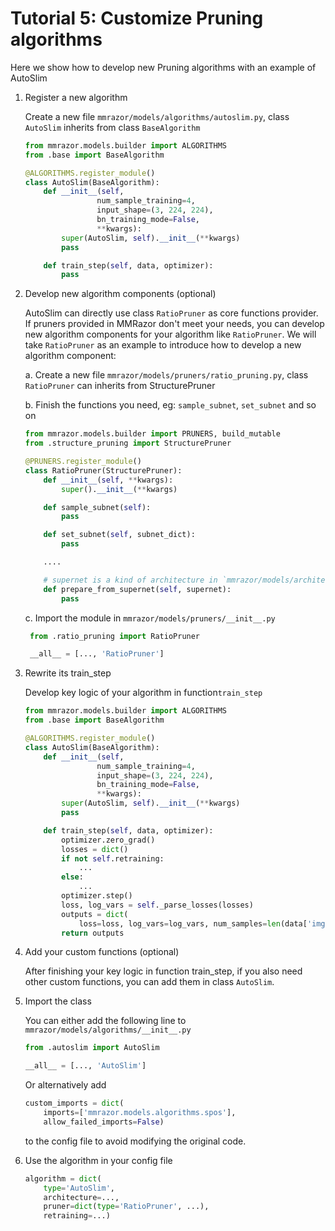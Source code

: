 # Tutorial 5: Customize Pruning algorithms

Here we show how to develop new Pruning algorithms with an example of AutoSlim

1. Register a new algorithm

    Create a new file `mmrazor/models/algorithms/autoslim.py`, class `AutoSlim` inherits from class `BaseAlgorithm`

    ```Python
    from mmrazor.models.builder import ALGORITHMS
    from .base import BaseAlgorithm

    @ALGORITHMS.register_module()
    class AutoSlim(BaseAlgorithm):
        def __init__(self,
                    num_sample_training=4,
                    input_shape=(3, 224, 224),
                    bn_training_mode=False,
                    **kwargs):
            super(AutoSlim, self).__init__(**kwargs)
            pass

        def train_step(self, data, optimizer):
            pass
    ```

2. Develop new algorithm components (optional)

    AutoSlim can directly use class `RatioPruner` as core functions provider. If pruners provided in MMRazor don't meet your needs, you can develop new algorithm components for your algorithm like `RatioPruner`. We will take `RatioPruner` as an example to introduce how to develop a new algorithm component:

    a. Create a new file `mmrazor/models/pruners/ratio_pruning.py`, class `RatioPruner` can  inherits from StructurePruner

    b. Finish the functions you need, eg: `sample_subnet`, `set_subnet` and so on

   ```Python
   from mmrazor.models.builder import PRUNERS, build_mutable
   from .structure_pruning import StructurePruner

   @PRUNERS.register_module()
   class RatioPruner(StructurePruner):
       def __init__(self, **kwargs):
           super().__init__(**kwargs)

       def sample_subnet(self):
           pass

       def set_subnet(self, subnet_dict):
           pass

       ....

       # supernet is a kind of architecture in `mmrazor/models/architectures/`
       def prepare_from_supernet(self, supernet):
           pass
   ```

   c. Import the module in `mmrazor/models/pruners/__init__.py`

   ```Python
    from .ratio_pruning import RatioPruner

    __all__ = [..., 'RatioPruner']
    ```

3. Rewrite its train_step

    Develop key logic of your algorithm in function`train_step`

    ```Python
    from mmrazor.models.builder import ALGORITHMS
    from .base import BaseAlgorithm

    @ALGORITHMS.register_module()
    class AutoSlim(BaseAlgorithm):
        def __init__(self,
                    num_sample_training=4,
                    input_shape=(3, 224, 224),
                    bn_training_mode=False,
                    **kwargs):
            super(AutoSlim, self).__init__(**kwargs)
            pass

        def train_step(self, data, optimizer):
            optimizer.zero_grad()
            losses = dict()
            if not self.retraining:
                ...
            else:
                ...
            optimizer.step()
            loss, log_vars = self._parse_losses(losses)
            outputs = dict(
                loss=loss, log_vars=log_vars, num_samples=len(data['img'].data))
            return outputs
    ```

4. Add your custom functions (optional)

    After finishing your key logic in function train_step, if you also need other custom functions, you can add them in class `AutoSlim`.

5. Import the class

    You can either add the following line to `mmrazor/models/algorithms/__init__.py`

    ```Python
    from .autoslim import AutoSlim

    __all__ = [..., 'AutoSlim']
    ```

    Or alternatively add

    ```Python
    custom_imports = dict(
        imports=['mmrazor.models.algorithms.spos'],
        allow_failed_imports=False)
    ```

    to the config file to avoid modifying the original code.

6. Use the algorithm in your config file

    ```Python
    algorithm = dict(
        type='AutoSlim',
        architecture=...,
        pruner=dict(type='RatioPruner', ...),
        retraining=...)
    ```
